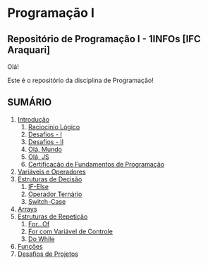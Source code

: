# **Programação I**
## Repositório de Programação I - 1INFOs [IFC Araquari]

Olá!

Este é o repositório da disciplina de Programação!

## **SUMÁRIO**
1. [Introdução](https://github.com/2023-PROG-IFC/01_introducao/)
   1. [Raciocínio Lógico](https://github.com/2023-PROG-IFC/01_introducao/tree/master/01_01_raciocionio_logico)
   2. [Desafios - I](https://github.com/2023-PROG-IFC/01_introducao/tree/master/01_02_desafios)
   3. [Desafios - II](https://github.com/2023-PROG-IFC/01_introducao/tree/master/01_03_desafios)
   4. [Olá, Mundo](https://github.com/2023-PROG-IFC/01_introducao/tree/master/01_04_transicao)
   5. [Olá, JS](https://github.com/2023-PROG-IFC/01_introducao/tree/master/01_05_JS/)
   6. [Certificação de Fundamentos de Programação](https://github.com/2023-PROG-IFC/01_introducao/tree/master/01_06_certificacao_fundamentos/)
2. [Variáveis e Operadores](02_variaveis_e_operadores/README.md)
3. [Estruturas de Decisão](03_estruturas_de_decisao/README.md)
   1. [IF-Else]()
   2. [Operador Ternário]()
   3. [Switch-Case]()
4. [Arrays](04_arrays/README.md)
5. [Estruturas de Repetição](05_estruturas_de_repeticao/README.md)
   1. [For...Of]()
   2. [For com Variável de Controle]()
   3. [Do While]()
6. [Funções](06_funcoes/README.md)
7. [Desafios de Projetos]()